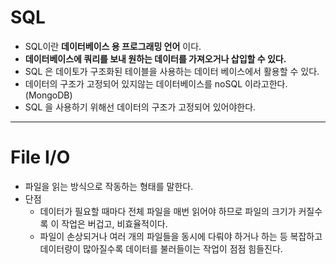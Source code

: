 # SQL

- SQL이란 **데이터베이스 용 프로그래밍 언어** 이다.
- **데이터베이스에 쿼리를 보내 원하는 데이터를 가져오거나 삽입할 수 있다.**
- SQL 은 데이토가 구조화된 테이블을 사용하는 데이터 베이스에서 활용할 수 있다.
- 데이터의 구조가 고정되어 있지않는 데이터베이스를 noSQL 이라고한다.(MongoDB)
- SQL 을 사용하기 위해선 데이터의 구조가 고정되어 있어야한다.

------

# File I/O

- 파일을 읽는 방식으로 작동하는 형태를 말한다.
- 단점
  - 데이터가 필요할 때마다 전체 파일을 매번 읽어야 하므로 파일의 크기가 커질수록 이 작업은 버겁고, 비효율적이다.
  - 파일이 손상되거나 여러 개의 파일들을 동시에 다뤄야 하거나 하는 등 복잡하고 데이터량이 많아질수록 데이터를 불러들이는 작업이 점점 힘들진다.